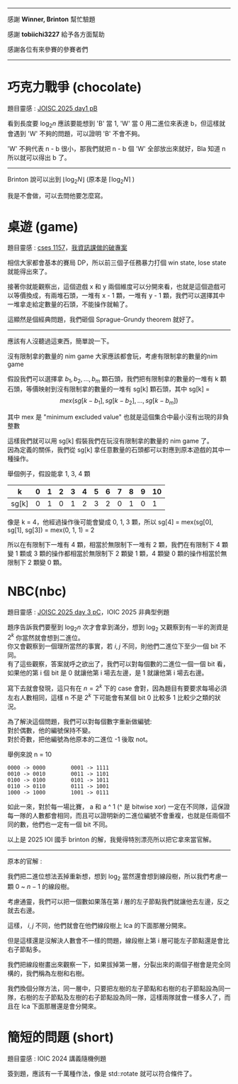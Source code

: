 
---

感謝 **Winner, Brinton** 幫忙驗題
  
感謝 **tobiichi3227** 給予各方面幫助
  
感謝各位有來參賽的參賽者們

---

<div style="page-break-after: always"></div>

# 巧克力戰爭 (chocolate)
題目靈感 : [JOISC 2025 day1 pB](https://atcoder.jp/contests/joisp2025/tasks/joisp2025_b)

看到長度要 $\log_2 n$ 應該要能想到 'B' 當 1, 'W' 當 0 用二進位來表達 b，但這樣就會遇到 'W' 不夠的問題，可以證明 'B' 不會不夠。

'W' 不夠代表 n - b 很小，那我們就把 n - b 個 'W' 全部放出來就好，Bla 知道 n 所以就可以得出 b 了。

---

Brinton 說可以出到 $\lfloor \log_2 N \rfloor$ (原本是 $\lceil \log_2 N \rceil$ )  

我是不會做，可以去問他要怎麼寫。



<div style="page-break-after: always"></div>

# 桌遊 (game)
題目靈感 : [cses 1157](https://cses.fi/problemset/task/1157)，[我資訊課做的破專案](https://docs.google.com/presentation/d/1t11bme0r7fQr4DMLYNSmYeY4zH3Q53FbyAE3ufJXIEM/edit?usp=sharing)

相信大家都會基本的賽局 DP，所以前三個子任務暴力打個 win state, lose state 就能得出來了。

接著你就能觀察出，這個遊戲 x 和 y 兩個維度可以分開來看，也就是這個遊戲可以等價換成，有兩堆石頭，一堆有 x - 1 顆，一堆有 y - 1 顆，我們可以選擇其中一堆拿走給定數量的石頭，不能操作就輸了。

這顯然是個經典問題，我們砸個 Sprague-Grundy theorem 就好了。  

---

應該有人沒聽過這東西，簡單說一下。

沒有限制拿的數量的 nim game 大家應該都會玩，考慮有限制拿的數量的nim game

假設我們可以選擇拿 $b_1, b_2, …, b_m$ 顆石頭，我們把有限制拿的數量的一堆有 k 顆石頭，等價映射到沒有限制拿的數量的一堆有 sg[k] 顆石頭，其中 sg[k] = $$mex(sg[k - b_1], sg[k - b_2], …, sg[k - b_m])$$

其中 mex 是 "minimum excluded value" 也就是這個集合中最小沒有出現的非負整數

這樣我們就可以用 sg[k] 假裝我們在玩沒有限制拿的數量的 nim game 了。  
因為定義的關係，我們從 sg[k] 拿任意數量的石頭都可以對應到原本遊戲的其中一種操作。

舉個例子，假設能拿 1, 3, 4 顆

| k     | 0   | 1   | 2   | 3   | 4   | 5   | 6   | 7   | 8   | 9   | 10  |
| ----- | --- | --- | --- | --- | --- | --- | --- | --- | --- | --- | --- |
| sg[k] | 0   | 1   | 0   | 1   | 2   | 3   | 2   | 0   | 1   | 0   | 1   |

像是 k = 4，他經過操作後可能會變成 0, 1, 3 顆，所以 sg[4] = mex(sg[0], sg[1], sg[3]) = mex(0, 1, 1) = 2

所以在有限制下一堆有 4 顆，相當於無限制下一堆有 2 顆，我們在有限制下 4 顆變 1 顆或 3 顆的操作都相當於無限制下 2 顆變 1 顆，4 顆變 0 顆的操作相當於無限制下 2 顆變 0 顆。

<div style="page-break-after: always"></div>


# NBC(nbc)

題目靈感 : [JOISC 2025 day 3 pC](https://atcoder.jp/contests/joigsp2025/tasks/joigsp2025_g)，IOIC 2025 非典型例題


題序告訴我們要壓到 $\log_2 n$ 次才會拿到滿分，想到 $\log_2$ 又觀察到有一半的測資是 $2^k$ 你當然就會想到二進位。  
你又會觀察到一個理所當然的事實，若 $i, j$ 不同，則他們二進位下至少一個 bit 不同。  
有了這些觀察，答案就呼之欲出了，我們可以對每個數的二進位一個一個 bit 看，如果他的第 i 個 bit 是 0 就讓他第 i 場去左邊，是 1 就讓他第 i 場去右邊。

寫下去就會發現，這只有在 $n = 2^k$ 下的 case 會對，因為題目有要要求每場必須左右人數相同，這樣 n 不是 $2^k$ 下可能會有某個 bit 0 比較多 1 比較少之類的狀況。

為了解決這個問題，我們可以對每個數字重新做編號:  
對於偶數，他的編號保持不變。  
對於奇數，把他編號為他原本的二進位 -1 後取 not。  

舉例來說 n = 10
```
0000 -> 0000        0001 -> 1111
0010 -> 0010        0011 -> 1101
0100 -> 0100        0101 -> 1011
0110 -> 0110        0111 -> 1001
1000 -> 1000        1001 -> 0111
```
如此一來，對於每一場比賽， a 和 a ^ 1 (^ 是 bitwise xor) 一定在不同隊，這保證每一隊的人數都會相同，而且可以證明新的二進位編號不會重複，也就是任兩個不同的數，他們也一定有一個 bit 不同。

以上是 2025 IOI 國手 brinton 的解，我覺得特別漂亮所以把它拿來當官解。  

---

原本的官解 :  

我們把二進位想法丟掉重新想，想到 $\log_2$ 當然還會想到線段樹，所以我們考慮一顆 $0$ ~ $n - 1$ 的線段樹。

考慮通靈，我們可以把一個數如果落在第 $i$ 層的左子節點我們就讓他去左邊，反之就去右邊。

這樣， $i, j$ 不同，他們就會在他們線段樹上 lca 的下面那層分開來。

但是這樣還是沒解決人數會不一樣的問題，線段樹上第 i 層可能左子節點還是會比右子節點多。

我們把線段樹畫出來觀察一下，如果拔掉第一層，分裂出來的兩個子樹會是完全同構的，我們稱為左樹和右樹。

我們換個分隊方法，同一層中，只要把左樹的左子節點和右樹的右子節點設為同一隊，右樹的左子節點及左樹的右子節點設為同一隊，這樣兩隊就會一樣多人了，而且在 lca 下面那層還是會分開來。

<div style="page-break-after: always"></div>

# 簡短的問題 (short)
題目靈感 : IOIC 2024 講義隨機例題

簽到題，應該有一千萬種作法，像是 std::rotate 就可以符合條件了。
